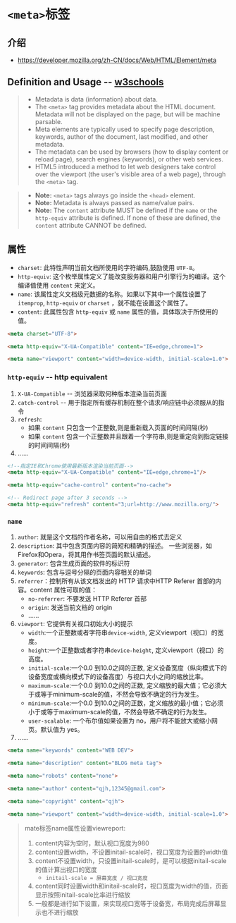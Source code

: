 # `<meta>`标签

## 介绍

- https://developer.mozilla.org/zh-CN/docs/Web/HTML/Element/meta

## Definition and Usage -- [w3schools](https://www.w3schools.com/tags/tag_meta.asp)

> - Metadata is data (information) about data.
> - The `<meta>` tag provides metadata about the HTML document. Metadata will not be displayed on the page, but will be machine parsable.
> - Meta elements are typically used to specify page description, keywords, author of the document, last modified, and other metadata.
> - The metadata can be used by browsers (how to display content or reload page), search engines (keywords), or other web services.
> - HTML5 introduced a method to let web designers take control over the viewport (the user's visible area of a web page), through the `<meta>` tag.

> - **Note:** `<meta>` tags always go inside the `<head>` element.
> - **Note:** Metadata is always passed as name/value pairs.
> - **Note:** The `content` attribute MUST be defined if the `name` or the `http-equiv` attribute is defined. If none of these are defined, the `content` attribute CANNOT be defined.

## 属性

- `charset`: 此特性声明当前文档所使用的字符编码,鼓励使用 `UTF-8`。
- `http-equiv`: 这个枚举属性定义了能改变服务器和用户引擎行为的编译。这个编译值使用 `content` 来定义。
- `name`: 该属性定义文档级元数据的名称。如果以下其中一个属性设置了`itemprop`, `http-equiv` or `charset` ，就不能在设置这个属性了。
- `content`: 此属性包含 `http-equiv` 或 `name` 属性的值，具体取决于所使用的值。

```HTML
<meta charset="UTF-8">

<meta http-equiv="X-UA-Compatible" content="IE=edge,chrome=1">

<meta name="viewport" content="width=device-width, initial-scale=1.0">
```

### `http-equiv` -- http equivalent

1. `X-UA-Compatible` -- 浏览器采取何种版本渲染当前页面
2. `catch-control` -- 用于指定所有缓存机制在整个请求/响应链中必须服从的指令
3. `refresh`:
    - 如果 `content` 只包含一个正整数,则是重新载入页面的时间间隔(秒)
    - 如果 `content` 包含一个正整数并且跟着一个字符串,则是重定向到指定链接的时间间隔(秒)
4. ......

```HTML
<!--指定IE和Chrome使用最新版本渲染当前页面-->
<meta http-equiv="X-UA-Compatible" content="IE=edge,chrome=1"/> 

<meta http-equiv="cache-control" content="no-cache">

<!-- Redirect page after 3 seconds -->
<meta http-equiv="refresh" content="3;url=http://www.mozilla.org/">
```

### `name`

1. `author`: 就是这个文档的作者名称，可以用自由的格式去定义
2. `description`: 其中包含页面内容的简短和精确的描述。 一些浏览器，如Firefox和Opera，将其用作书签页面的默认描述。
3. `generator`: 包含生成页面的软件的标识符
4. `keywords`: 包含与逗号分隔的页面内容相关的单词
5. `referrer`：控制所有从该文档发出的 HTTP 请求中HTTP Referer 首部的内容。content 属性可取的值：
    - `no-referrer`: 不要发送 HTTP Referer 首部
    - `origin`:	发送当前文档的 origin
    - ......
6. `viewport`: 它提供有关视口初始大小的提示
    - `width`:一个正整数或者字符串`device-width`, 定义viewport（视口）的宽度。
    - `height`:一个正整数或者字符串`device-height`,	定义viewport（视口）的高度。
    - `initial-scale`:一个0.0 到10.0之间的正数, 定义设备宽度（纵向模式下的设备宽度或横向模式下的设备高度）与视口大小之间的缩放比率。
    - `maximum-scale`:一个0.0 到10.0之间的正数, 定义缩放的最大值；它必须大于或等于minimum-scale的值，不然会导致不确定的行为发生。
    - `minimum-scale`:一个0.0 到10.0之间的正数，定义缩放的最小值；它必须小于或等于maximum-scale的值，不然会导致不确定的行为发生。
    - `user-scalable`: 一个布尔值如果设置为 no，用户将不能放大或缩小网页。默认值为 yes。
7. ......

```HTML
<meta name="keywords" content="WEB DEV">

<meta name="description" content="BLOG meta tag">

<meta name="robots" content="none">

<meta name="author" content="qjh,12345@gmail.com">

<meta name="copyright" content="qjh">

<meta name="viewport" content="width=device-width, initial-scale=1.0">
```

> mate标签name属性设置viewreport:
> 1. content内容为空时，默认视口宽度为980
> 2. content设置width，不设置initail-scale时，视口宽度为设置的width值
> 3. content不设置width，只设置initail-scale时，是可以根据initail-scale的值计算出视口的宽度
>       - ```initail-scale = 屏幕宽度 / 视口宽度```
> 4. content同时设置width和initail-scale时，视口宽度为width的值，页面显示按照initail-scale比率进行缩放
> 5. 一般都是进行如下设置，来实现视口宽等于设备宽，布局完成后屏幕显示也不进行缩放